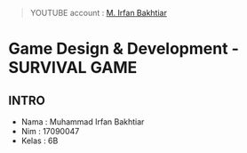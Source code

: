 > YOUTUBE account : [M. Irfan Bakhtiar](https://www.youtube.com/channel/UCtAdPUje9FMVzF-mIGVkjXw/)
# Game Design & Development - SURVIVAL GAME
## INTRO
-   Nama : Muhammad Irfan Bakhtiar<br>
-   Nim  : 17090047<br>
-   Kelas : 6B
